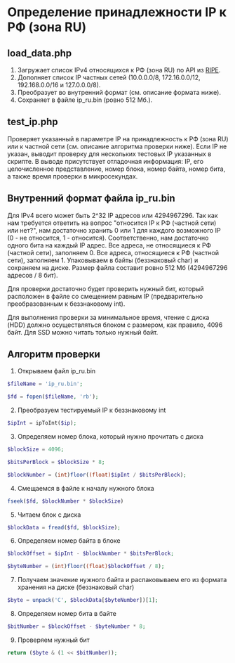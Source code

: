 # Определение принадлежности IP к РФ (зона RU)

## load_data.php

1. Загружает список IPv4 относящихся к РФ (зона RU) по API из [RIPE](https://stat.ripe.net/data/country-resource-list/data.json?resource=RU).
2. Дополняет список IP частных сетей (10.0.0.0/8, 172.16.0.0/12, 192.168.0.0/16 и 127.0.0.0/8).
3. Преобразует во внутренний формат (см. описание формата ниже).
4. Сохраняет в файле ip_ru.bin (ровно 512 Мб.).

## test_ip.php

Проверяет указанный в параметре IP на принадлежность к РФ (зона RU) или к частной сети (см. описание алгоритма проверки ниже).
Если IP не указан, выводит проверку для нескольких тестовых IP указанных в скрипте.
В выводе присутствует отладочная информация: IP, его целочисленное представление, номер блока, номер байта, номер бита, а также время проверки в микросекундах.

## Внутренний формат файла ip_ru.bin

Для IPv4 всего может быть 2^32 IP адресов или 4294967296.
Так как нам требуется ответить на вопрос "относится IP к РФ (частной сети) или нет?", нам достаточно хранить 0 или 1 для каждого возможного IP (0 - не относится, 1 - относится).
Соответственно, нам достаточно одного бита на каждый IP адрес.
Все адреса, не относящиеся к РФ (частной сети), заполняем 0.
Все адреса, относящиеся к РФ (частной сети), заполняем 1.
Упаковываем в байты (беззнаковый char) и сохраняем на диске.
Размер файла составит ровно 512 Мб (4294967296 адресов / 8 бит).

Для проверки достаточно будет проверить нужный бит, который расположен в файле со смещением равным IP (предварительно преобразованным к беззнаковому int).

Для выполнения проверки за минимальное время, чтение с диска (HDD) должно осуществляться блоком с размером, как правило, 4096 байт.
Для SSD можно читать только нужный байт.

## Алгоритм проверки

1. Открываем файл ip_ru.bin

```php
$fileName = 'ip_ru.bin';

$fd = fopen($fileName, 'rb');
```

2. Преобразуем тестируемый IP к беззнаковому int

```php
$ipInt = ipToInt($ip);
```

3. Определяем номер блока, который нужно прочитать с диска

```php
$blockSize = 4096;

$bitsPerBlock = $blockSize * 8;

$blockNumber = (int)floor((float)$ipInt / $bitsPerBlock);
```

4. Смещаемся в файле к началу нужного блока

```php
fseek($fd, $blockNumber * $blockSize)
```

5. Читаем блок с диска

```php
$blockData = fread($fd, $blockSize);
```

6. Определяем номер байта в блоке

```php
$blockOffset = $ipInt - $blockNumber * $bitsPerBlock;

$byteNumber = (int)floor((float)$blockOffset / 8);
```

7. Получаем значение нужного байта и распаковываем его из формата хранения на диске (беззнаковый char)

```php
$byte = unpack('C', $blockData[$byteNumber])[1];
```

8. Определяем номер бита в байте

```php
$bitNumber = $blockOffset - $byteNumber * 8;
```

9. Проверяем нужный бит

```php
return ($byte & (1 << $bitNumber));
```
